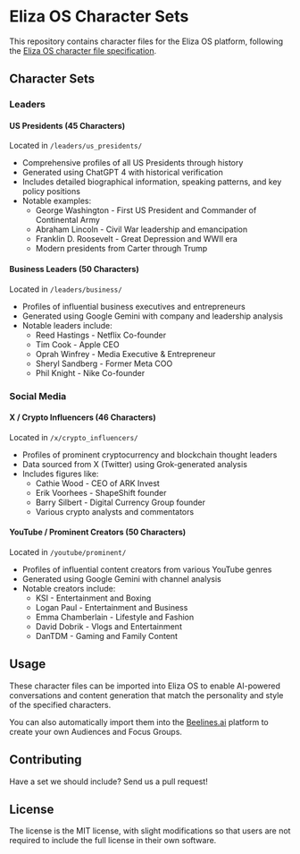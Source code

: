 # Eliza OS Character Sets

This repository contains character files for the Eliza OS platform, following the [Eliza OS character file specification](https://github.com/elizaOS/characterfile/tree/main).

## Character Sets

### Leaders

#### US Presidents (45 Characters)

Located in `/leaders/us_presidents/`

- Comprehensive profiles of all US Presidents through history
- Generated using ChatGPT 4 with historical verification
- Includes detailed biographical information, speaking patterns, and key policy positions
- Notable examples:
  - George Washington - First US President and Commander of Continental Army
  - Abraham Lincoln - Civil War leadership and emancipation
  - Franklin D. Roosevelt - Great Depression and WWII era
  - Modern presidents from Carter through Trump

#### Business Leaders (50 Characters)

Located in `/leaders/business/`

- Profiles of influential business executives and entrepreneurs
- Generated using Google Gemini with company and leadership analysis
- Notable leaders include:
  - Reed Hastings - Netflix Co-founder
  - Tim Cook - Apple CEO
  - Oprah Winfrey - Media Executive & Entrepreneur
  - Sheryl Sandberg - Former Meta COO
  - Phil Knight - Nike Co-founder

### Social Media

#### X / Crypto Influencers (46 Characters)

Located in `/x/crypto_influencers/`

- Profiles of prominent cryptocurrency and blockchain thought leaders
- Data sourced from X (Twitter) using Grok-generated analysis
- Includes figures like:
  - Cathie Wood - CEO of ARK Invest
  - Erik Voorhees - ShapeShift founder
  - Barry Silbert - Digital Currency Group founder
  - Various crypto analysts and commentators

#### YouTube / Prominent Creators (50 Characters)

Located in `/youtube/prominent/`

- Profiles of influential content creators from various YouTube genres
- Generated using Google Gemini with channel analysis
- Notable creators include:
  - KSI - Entertainment and Boxing
  - Logan Paul - Entertainment and Business
  - Emma Chamberlain - Lifestyle and Fashion
  - David Dobrik - Vlogs and Entertainment
  - DanTDM - Gaming and Family Content

## Usage

These character files can be imported into Eliza OS to enable AI-powered conversations and content generation that match the personality and style of the specified characters.

You can also automatically import them into the [Beelines.ai](https://beelines.ai) platform to create your own Audiences and Focus Groups.

## Contributing

Have a set we should include? Send us a pull request!

## License

The license is the MIT license, with slight modifications so that users are not required to include the full license in their own software.
